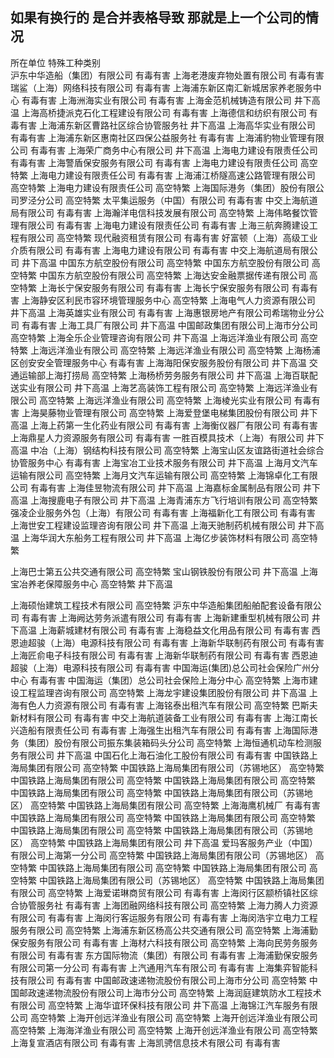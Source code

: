 ## 如果有换行的 是合并表格导致 那就是上一个公司的情况

所在单位	特殊工种类别  
沪东中华造船（集团）有限公司	有毒有害
上海老港废弃物处置有限公司	有毒有害
瑞鲨（上海）网络科技有限公司	有毒有害
上海浦东新区南汇新城居家养老服务中心	有毒有害
上海洲海实业有限公司	有毒有害
上海金范机械铸造有限公司	井下高温
上海高桥捷派克石化工程建设有限公司	有毒有害
上海德信和纺织有限公司	有毒有害
上海浦东新区曹路社区综合协管服务社	井下高温
上海高华实业有限公司	有毒有害
上海浦东新区惠南社区四保公益服务社	有毒有害
上海浦豹物业管理有限公司	有毒有害
上海荣广商务中心有限公司	井下高温
上海电力建设有限责任公司	有毒有害
上海警盾保安服务有限公司	有毒有害
上海电力建设有限责任公司	高空特繁
上海电力建设有限责任公司	有毒有害
上海浦江桥隧高速公路管理有限公司	高空特繁
上海电力建设有限责任公司	高空特繁
上海国际港务（集团）股份有限公司罗泾分公司	高空特繁
太平集运服务（中国）有限公司	有毒有害
中交上海航道局有限公司	有毒有害
上海瀚洋电信科技发展有限公司	高空特繁
上海伟略餐饮管理有限公司	有毒有害
上海电力建设有限责任公司	有毒有害
上海三航奔腾建设工程有限公司	高空特繁
现代融资租赁有限公司	有毒有害
好富顿（上海）高级工业介质有限公司	有毒有害
上海电力建设有限公司	有毒有害
中交上海航道局有限公司	井下高温
中国东方航空股份有限公司	高空特繁
中国东方航空股份有限公司	高空特繁
中国东方航空股份有限公司	高空特繁
上海达安金融票据传递有限公司	高空特繁
上海长宁保安服务有限公司	有毒有害
上海长宁保安服务有限公司	有毒有害
上海静安区利民市容环境管理服务中心	高空特繁
上海电气人力资源有限公司	井下高温
上海英雄实业有限公司	有毒有害
上海惠银房地产有限公司希瑞物业分公司	有毒有害
上海工具厂有限公司	井下高温
中国邮政集团有限公司上海市分公司	高空特繁
上海全乐企业管理咨询有限公司	井下高温
上海远洋渔业有限公司	高空特繁
上海远洋渔业有限公司	高空特繁
上海远洋渔业有限公司	高空特繁
上海杨浦区创安安全管理服务中心	有毒有害
上海海阳保安服务股份有限公司	井下高温
交通运输部上海打捞局	高空特繁
上海杨桥劳务服务有限公司	井下高温
上海百联配送实业有限公司	井下高温
上海艺高装饰工程有限公司	高空特繁
上海远洋渔业有限公司	高空特繁
上海远洋渔业有限公司	高空特繁
上海棱光实业有限公司	有毒有害
上海昊藤物业管理有限公司	高空特繁
上海爱登堡电梯集团股份有限公司	井下高温
上海上药第一生化药业有限公司	有毒有害
上海衡仪器厂有限公司	有毒有害
上海鼎星人力资源服务有限公司	有毒有害
一胜百模具技术（上海）有限公司	井下高温
中冶（上海）钢结构科技有限公司	高空特繁
上海宝山区友谊路街道社会综合协管服务中心	有毒有害
上海宝冶工业技术服务有限公司	井下高温
上海月文汽车运输有限公司	高空特繁
上海月文汽车运输有限公司	高空特繁
上海锦卓化工有限公司	有毒有害
上海佳昱物流有限公司	井下高温
上海嘉标金属制品有限公司	井下高温
上海搜鹿电子有限公司	井下高温
上海青浦东方飞行培训有限公司	高空特繁
强凌企业服务外包（上海）有限公司	有毒有害
上海福新化工有限公司	有毒有害
上海世安工程建设监理咨询有限公司	井下高温
上海天驰制药机械有限公司	井下高温
上海华润大东船务工程有限公司	井下高温
上海亿步装饰材料有限公司	高空特繁



上海巴士第五公共交通有限公司	高空特繁
宝山钢铁股份有限公司	井下高温
上海宝冶养老保障服务中心	高空特繁 井下高温
	
上海硕怡建筑工程技术有限公司	高空特繁
沪东中华造船集团船舶配套设备有限公司	有毒有害
上海阙达劳务派遣有限公司	有毒有害
上海新建重型机械有限公司	井下高温
上海薪城建材有限公司	有毒有害
上海稳益文化用品有限公司	有毒有害
西恩迪超骏（上海）电源科技有限公司	有毒有害
上海新华联制药有限公司	有毒有害
上海匠俞电子科技有限公司	有毒有害
上海新华联制药有限公司	有毒有害
西恩迪超骏（上海）电源科技有限公司	有毒有害
中国海运(集团)总公司社会保险广州分中心	有毒有害
中国海运（集团）总公司社会保险上海分中心	高空特繁
上海市建设工程监理咨询有限公司	高空特繁
上海龙宇建设集团股份有限公司	井下高温
上海有色人力资源有限公司	有毒有害
上海铭泰出租汽车有限公司	高空特繁
巴斯夫新材料有限公司	有毒有害
中交上海航道装备工业有限公司	有毒有害
上海江南长兴造船有限责任公司	有毒有害
上海强生出租汽车有限公司	有毒有害
上海国际港务（集团）股份有限公司振东集装箱码头分公司	高空特繁
上海恒通机动车检测服务有限公司	井下高温
中国石化上海石油化工股份有限公司	有毒有害
中国铁路上海局集团有限公司	高空特繁
中国铁路上海局集团有限公司（苏锡地区）	高空特繁
中国铁路上海局集团有限公司	高空特繁
中国铁路上海局集团有限公司	高空特繁
中国铁路上海局集团有限公司	高空特繁
中国铁路上海局集团有限公司（苏锡地区）	高空特繁
中国铁路上海局集团有限公司	高空特繁
上海海鹰机械厂	有毒有害
中国铁路上海局集团有限公司	高空特繁
中国铁路上海局集团有限公司	高空特繁
中国铁路上海局集团有限公司	高空特繁
中国铁路上海局集团有限公司（苏锡地区）	高空特繁
中国铁路上海局集团有限公司	井下高温
爱玛客服务产业（中国）有限公司上海第一分公司	高空特繁
中国铁路上海局集团有限公司（苏锡地区）	高空特繁
中国铁路上海局集团有限公司	高空特繁
中国铁路上海局集团有限公司	高空特繁
中国铁路上海局集团有限公司（苏锡地区）	高空特繁
中国铁路上海局集团有限公司	高空特繁
上海爱诺琳商贸有限公司	有毒有害
上海闵行区颛桥镇社区综合协管服务社	有毒有害
上海团融网络科技有限公司	高空特繁
上海力腾人力资源有限公司	有毒有害
上海闵行客运服务有限公司	有毒有害
上海闵浩宇立电力工程服务有限公司	高空特繁
上海浦东新区杨高公共交通有限公司	高空特繁
上海浦勤保安服务有限公司	有毒有害
上海材六科技有限公司	高空特繁
上海向民劳务服务有限公司	有毒有害
东方国际物流（集团）有限公司	有毒有害
上海浦勤保安服务有限公司第一分公司	有毒有害
上汽通用汽车有限公司	有毒有害
上海集弈智能科技有限公司	有毒有害
中国邮政速递物流股份有限公司上海市分公司	高空特繁
中国邮政速递物流股份有限公司上海市分公司	高空特繁
上海润庭建筑防水工程技术有限公司	高空特繁
上海华谊环保科技有限公司	井下高温
上海锦江汽车服务有限公司	高空特繁
上海开创远洋渔业有限公司	高空特繁
上海开创远洋渔业有限公司	高空特繁
上海海洋渔业有限公司	高空特繁
上海开创远洋渔业有限公司	高空特繁
上海复宣酒店有限公司	有毒有害
上海凯骋信息技术有限公司	有毒有害


